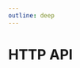 ```yaml
---
outline: deep
---
```


<script setup lang="ts">
    import apiData from './api_data.ts';
    import APIBlock from './api_block.vue';
    console.log(apiData);
</script>

# HTTP API

<template v-for="apiName in Object.keys(apiData)">

## {{ apiName }}

<APIBlock :api-desc="apiData[apiName]" />
</template>

<style scoped>
    h2 {
        color: var(--vp-c-brand);
    }
</style>
